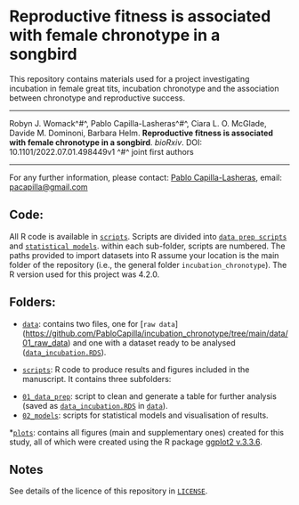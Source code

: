 

# Reproductive fitness is associated with female chronotype in a songbird

This repository contains materials used for a project investigating incubation in female great tits, incubation chronotype and the association between chronotype and reproductive success.

---

Robyn J. Womack^#^, Pablo Capilla-Lasheras^#^, Ciara L. O. McGlade,  Davide M. Dominoni, Barbara Helm. **Reproductive fitness is associated with female chronotype in a songbird**. *bioRxiv*. DOI: 10.1101/2022.07.01.498449v1
^#^ joint first authors

---

For any further information, please contact: [Pablo Capilla-Lasheras](https://scholar.google.com/citations?hl=en&user=5JMTO-kAAAAJ&view_op=list_works&sortby=pubdate), email: pacapilla@gmail.com

## Code:

All R code is available in [`scripts`](https://github.com/PabloCapilla/incubation_chronotype/tree/main/scripts). Scripts are divided into [`data prep scripts`](https://github.com/PabloCapilla/incubation_chronotype/tree/main/scripts/01_data_prep) and [`statistical models`](https://github.com/PabloCapilla/incubation_chronotype/tree/main/scripts/02_models). within each sub-folder, scripts are numbered. The paths provided to import datasets into R assume your location is the main folder of the repository (i.e., the general folder `incubation_chronotype`). The R version used for this project was 4.2.0.

## Folders:

* [`data`](https://github.com/PabloCapilla/incubation_chronotype/tree/main/data): contains two files, one for [`raw data`] (https://github.com/PabloCapilla/incubation_chronotype/tree/main/data/01_raw_data) and one with a dataset ready to be analysed ([`data_incubation.RDS`](https://github.com/PabloCapilla/incubation_chronotype/tree/main/data)).

* [`scripts`](https://github.com/PabloCapilla/incubation_chronotype/tree/main/scripts): R code to produce results and figures included in the manuscript. It contains three subfolders:
+ [`01_data_prep`](https://github.com/PabloCapilla/incubation_chronotype/tree/main/scripts/01_data_prep): script to clean and generate a table for further analysis (saved as [`data_incubation.RDS`](https://github.com/PabloCapilla/incubation_chronotype/tree/main/data) in [`data`](https://github.com/PabloCapilla/incubation_chronotype/tree/main/data)).
+ [`02_models`](https://github.com/PabloCapilla/incubation_chronotype/tree/main/scripts/02_models): scripts for statistical models and visualisation of results.

*[`plots`](https://github.com/PabloCapilla/incubation_chronotype/tree/main/plots): contains all figures (main and supplementary ones) created for this study, all of which were created using the R package [ggplot2 v.3.3.6](https://cran.r-project.org/web/packages/ggplot2/index.html).

## Notes

See details of the licence of this repository in [`LICENSE`](https://github.com/PabloCapilla/incubation_chronotype/blob/main/LICENSE).
